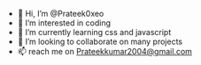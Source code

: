 - 👋 Hi, I’m @Prateek0xeo
- 👀 I’m interested in coding
- 🌱 I’m currently learning css and javascript
- 💞️ I’m looking to collaborate on many projects
- 📫 reach me on Prateekkumar2004@gmail.com

<!---
Prateek0xeo/Prateek0xeo is a ✨ special ✨ repository because its `README.md` (this file) appears on your GitHub profile.
You can click the Preview link to take a look at your changes.
--->
